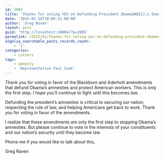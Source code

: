 ```yaml
---
id: 2085
title: 'Thanks for voting YES on Defunding President Obama&#8217;s Executive Amnesty'
date: '2015-01-14T18:09:21-08:00'
author: 'Greg Raven'
layout: post
guid: 'http://localhost:10004/?p=2085'
permalink: /2015/01/thanks-for-voting-yes-on-defunding-president-obamas-executive-amnesty/
algolia_searchable_posts_records_count:
    - '1'
categories:
    - Letters
tags:
    - amnesty
    - 'Representative Paul Cook'
---
```


Thank you for voting in favor of the Blackburn and Aderholt amendments that defund Obama’s amnesties and protect American workers. This is only the first step. I hope you’ll continue to fight until this becomes law.

Defunding the president’s amnesties is critical to securing our nation, respecting the rule of law, and helping Americans get back to work. Thank you for voting in favor of the amendments.

I realize that these amendments are only the first step to stopping Obama’s amnesties. But please continue to vote in the interests of your constituents and our nation’s security until they become law.

Phone me if you would like to talk about this,

Greg Raven